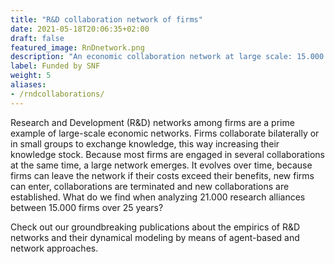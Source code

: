 ```yaml
---
title: "R&D collaboration network of firms"
date: 2021-05-18T20:06:35+02:00
draft: false
featured_image: RnDnetwork.png
description: "An economic collaboration network at large scale: 15.000 firms, 21.000 research alliances over 25 years"
label: Funded by SNF
weight: 5
aliases:
- /rndcollaborations/
---
```


Research and Development (R&D) networks among firms are
a prime example of large-scale economic networks.
Firms collaborate bilaterally or in small groups to exchange knowledge, this way increasing their knowledge stock.
Because most firms are engaged in several collaborations at the same time, a large network emerges.
It evolves over time, because
firms can leave the network if their costs exceed their benefits, new firms can enter, collaborations are terminated and new collaborations are established.
What do we find when analyzing 21.000 research alliances between 15.000 firms over 25 years?

Check out our groundbreaking publications about the empirics of R&D networks and their dynamical modeling by means of agent-based and network approaches.
